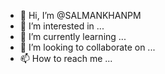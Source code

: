 - 👋 Hi, I’m @SALMANKHANPM
- 👀 I’m interested in ...
- 🌱 I’m currently learning ...
- 💞️ I’m looking to collaborate on ...
- 📫 How to reach me ...

<!---
SALMANKHANPM/SALMANKHANPM is a ✨ special ✨ repository because its `README.md` (this file) appears on your GitHub profile.
You can click the Preview link to take a look at your changes.
--->
